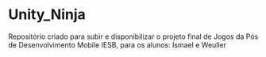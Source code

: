 # Unity_Ninja
Repositório criado para subir e disponibilizar o projeto final de Jogos da Pós de Desenvolvimento Mobile IESB, para os alunos: Ismael e Weuller
